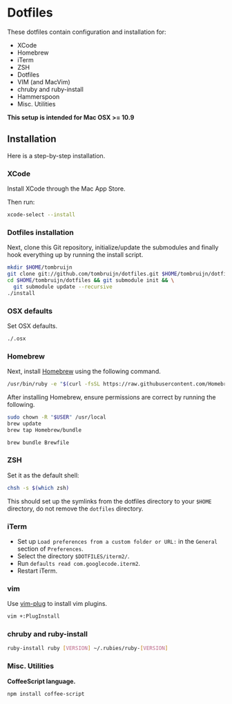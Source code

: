 # Dotfiles

These dotfiles contain configuration and installation for:

* XCode
* Homebrew
* iTerm
* ZSH
* Dotfiles
* VIM (and MacVim)
* chruby and ruby-install
* Hammerspoon
* Misc. Utilities

**This setup is intended for Mac OSX >= 10.9**

## Installation

Here is a step-by-step installation.

### XCode

Install XCode through the Mac App Store.

Then run:

```sh
xcode-select --install
```

### Dotfiles installation

Next, clone this Git repository, initialize/update the submodules and finally
hook everything up by running the install script.

```sh
mkdir $HOME/tombruijn
git clone git://github.com/tombruijn/dotfiles.git $HOME/tombruijn/dotfiles
cd $HOME/tombruijn/dotfiles && git submodule init && \
  git submodule update --recursive
./install
```

### OSX defaults

Set OSX defaults.

```sh
./.osx
```

### Homebrew

Next, install [Homebrew](http://mxcl.github.com/homebrew/) using the following
command.

```sh
/usr/bin/ruby -e "$(curl -fsSL https://raw.githubusercontent.com/Homebrew/install/master/install)"
```

After installing Homebrew, ensure permissions are correct by running the
following.

```sh
sudo chown -R "$USER" /usr/local
brew update
brew tap Homebrew/bundle

brew bundle Brewfile
```

### ZSH

Set it as the default shell:

```sh
chsh -s $(which zsh)
```

This should set up the symlinks from the dotfiles directory to your `$HOME`
directory, do not remove the `dotfiles` directory.

### iTerm

- Set up `Load preferences from a custom folder or URL:`
  in the `General` section of `Preferences`.
- Select the directory `$DOTFILES/iterm2/`.
- Run `defaults read com.googlecode.iterm2`.
- Restart iTerm.

### vim

Use [vim-plug](https://github.com/junegunn/vim-plug/) to install vim plugins.

```sh
vim +:PlugInstall
```

### chruby and ruby-install

```sh
ruby-install ruby [VERSION] ~/.rubies/ruby-[VERSION]
```

### Misc. Utilities

**CoffeeScript language.**

```sh
npm install coffee-script
```
